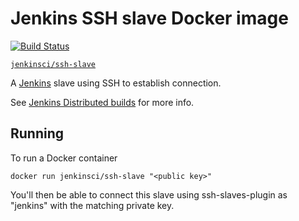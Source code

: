 # Jenkins SSH slave Docker image

[![Build Status](https://jenkins.ci.cloudbees.com/buildStatus/icon?job=docker/ssh-slave)](https://jenkins.ci.cloudbees.com/job/docker/job/ssh-slave/)

[`jenkinsci/ssh-slave`](https://hub.docker.com/r/jenkinsci/ssh-slave/)

A [Jenkins](https://jenkins-ci.org) slave using SSH to establish connection.

See [Jenkins Distributed builds](https://wiki.jenkins-ci.org/display/JENKINS/Distributed+builds) for more info.

## Running

To run a Docker container

    docker run jenkinsci/ssh-slave "<public key>"

You'll then be able to connect this slave using ssh-slaves-plugin as "jenkins" with the matching private key.

